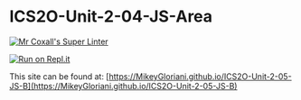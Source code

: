 # ICS2O-Unit-2-04-JS-Area

[![Mr Coxall's Super Linter](https://github.com/MikeyGloriani/ICS2O-Unit-2-05-JS-B/workflows/Mr%20Coxall's%20Super%20Linter/badge.svg)](https://github.com/MikeyGloriani/ICS2O-Unit-2-05-JS-B/actions/)

[![Run on Repl.it](https://repl.it/badge/github/MikeyGloriani/ICS2O-Unit-2-05-JS-B)](https://repl.it/github/MikeyGloriani/ICS2O-Unit-2-05-JS-B)

This site can be found at: [https://MikeyGloriani.github.io/ICS2O-Unit-2-05-JS-B](https://MikeyGloriani.github.io/ICS2O-Unit-2-05-JS-B)

